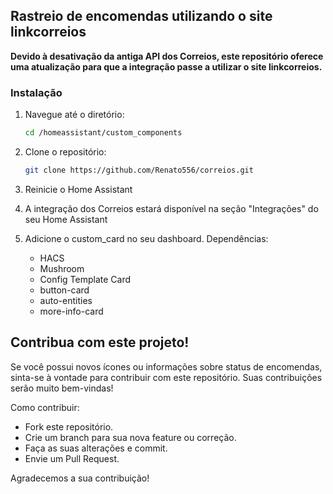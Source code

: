 ## Rastreio de encomendas utilizando o site linkcorreios

**Devido à desativação da antiga API dos Correios, este repositório oferece uma atualização para que a integração passe a utilizar o site linkcorreios.**

### Instalação

1. Navegue até o diretório:
   ```bash
   cd /homeassistant/custom_components

2. Clone o repositório:
    ```bash
    git clone https://github.com/Renato556/correios.git

3. Reinicie o Home Assistant

4. A integração dos Correios estará disponível na seção "Integrações" do seu Home Assistant

5. Adicione o custom_card no seu dashboard. Dependências:
    - HACS
    - Mushroom
    - Config Template Card
    - button-card
    - auto-entities
    - more-info-card

## Contribua com este projeto!
Se você possui novos ícones ou informações sobre status de encomendas, sinta-se à vontade para contribuir com este repositório. Suas contribuições serão muito bem-vindas!

Como contribuir:

- Fork este repositório.
- Crie um branch para sua nova feature ou correção.
- Faça as suas alterações e commit.
- Envie um Pull Request.

Agradecemos a sua contribuição!
